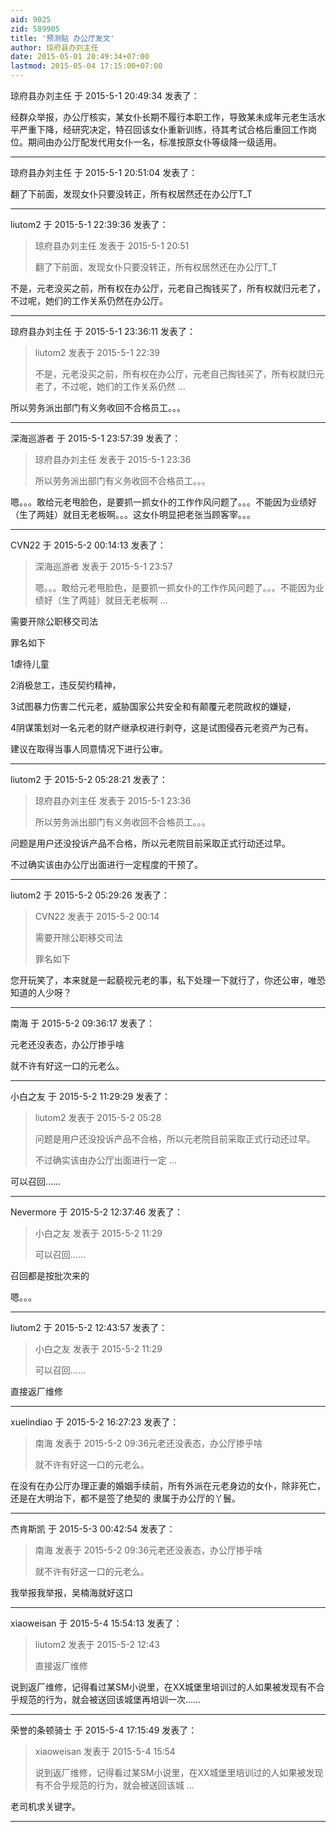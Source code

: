 ```yaml
---
aid: 9025
zid: 589905
title: '预测贴 办公厅发文'
author: 琼府县办刘主任
date: 2015-05-01 20:49:34+07:00
lastmod: 2015-05-04 17:15:00+07:00
---
```


琼府县办刘主任 于 2015-5-1 20:49:34 发表了：

经群众举报，办公厅核实，某女仆长期不履行本职工作，导致某未成年元老生活水平严重下降，经研究决定，特召回该女仆重新训练，待其考试合格后重回工作岗位。期间由办公厅配发代用女仆一名，标准按原女仆等级降一级适用。

---------

琼府县办刘主任 于 2015-5-1 20:51:04 发表了：

翻了下前面，发现女仆只要没转正，所有权居然还在办公厅T\_T

---------

liutom2 于 2015-5-1 22:39:36 发表了：

> 琼府县办刘主任 发表于 2015-5-1 20:51
> 
> 翻了下前面，发现女仆只要没转正，所有权居然还在办公厅T\_T



不是，元老没买之前，所有权在办公厅，元老自己掏钱买了，所有权就归元老了，不过呢，她们的工作关系仍然在办公厅。

---------

琼府县办刘主任 于 2015-5-1 23:36:11 发表了：

> liutom2 发表于 2015-5-1 22:39
> 
> 不是，元老没买之前，所有权在办公厅，元老自己掏钱买了，所有权就归元老了，不过呢，她们的工作关系仍然 ...



所以劳务派出部门有义务收回不合格员工。。。

---------

深海巡游者 于 2015-5-1 23:57:39 发表了：

> 琼府县办刘主任 发表于 2015-5-1 23:36
> 
> 所以劳务派出部门有义务收回不合格员工。。。



嗯。。。敢给元老甩脸色，是要抓一抓女仆的工作作风问题了。。。不能因为业绩好（生了两娃）就目无老板啊。。。这女仆明显把老张当顾客宰。。。

---------

CVN22 于 2015-5-2 00:14:13 发表了：

> 深海巡游者 发表于 2015-5-1 23:57
> 
> 嗯。。。敢给元老甩脸色，是要抓一抓女仆的工作作风问题了。。。不能因为业绩好（生了两娃）就目无老板啊 ...



需要开除公职移交司法

罪名如下

1虐待儿童

2消极怠工，违反契约精神，

3试图暴力伤害二代元老，威胁国家公共安全和有颠覆元老院政权的嫌疑，

4阴谋策划对一名元老的财产继承权进行剥夺，这是试图侵吞元老资产为己有。

建议在取得当事人同意情况下进行公审。

---------

liutom2 于 2015-5-2 05:28:21 发表了：

> 琼府县办刘主任 发表于 2015-5-1 23:36
> 
> 所以劳务派出部门有义务收回不合格员工。。。



问题是用户还没投诉产品不合格，所以元老院目前采取正式行动还过早。

不过确实该由办公厅出面进行一定程度的干预了。

---------

liutom2 于 2015-5-2 05:29:26 发表了：

> CVN22 发表于 2015-5-2 00:14
> 
> 需要开除公职移交司法
> 
> 罪名如下



您开玩笑了，本来就是一起藐视元老的事，私下处理一下就行了，你还公审，唯恐知道的人少呀？

---------

南海 于 2015-5-2 09:36:17 发表了：

元老还没表态，办公厅掺乎啥

就不许有好这一口的元老么。

---------

小白之友 于 2015-5-2 11:29:29 发表了：

> liutom2 发表于 2015-5-2 05:28
> 
> 问题是用户还没投诉产品不合格，所以元老院目前采取正式行动还过早。
> 
> 不过确实该由办公厅出面进行一定 ...



可以召回……

---------

Nevermore 于 2015-5-2 12:37:46 发表了：

> 小白之友 发表于 2015-5-2 11:29
> 
> 可以召回……



召回都是按批次来的

嗯。。。

---------

liutom2 于 2015-5-2 12:43:57 发表了：

> 小白之友 发表于 2015-5-2 11:29
> 
> 可以召回……



直接返厂维修

---------

xuelindiao 于 2015-5-2 16:27:23 发表了：

> 南海 发表于 2015-5-2 09:36元老还没表态，办公厅掺乎啥
> 
> 就不许有好这一口的元老么。



在没有在办公厅办理正妻的婚姻手续前，所有外派在元老身边的女仆，除非死亡，还是在大明治下，都不是签了绝契的 隶属于办公厅的丫鬟。

---------

杰肯斯凯 于 2015-5-3 00:42:54 发表了：

> 南海 发表于 2015-5-2 09:36元老还没表态，办公厅掺乎啥
> 
> 就不许有好这一口的元老么。



我举报我举报，吴楠海就好这口

---------

xiaoweisan 于 2015-5-4 15:54:13 发表了：

> liutom2 发表于 2015-5-2 12:43
> 
> 直接返厂维修



说到返厂维修，记得看过某SM小说里，在XX城堡里培训过的人如果被发现有不合乎规范的行为，就会被送回该城堡再培训一次……

---------

荣誉的条顿骑士 于 2015-5-4 17:15:49 发表了：

> xiaoweisan 发表于 2015-5-4 15:54
> 
> 说到返厂维修，记得看过某SM小说里，在XX城堡里培训过的人如果被发现有不合乎规范的行为，就会被送回该城 ...



老司机求关键字。

---------

